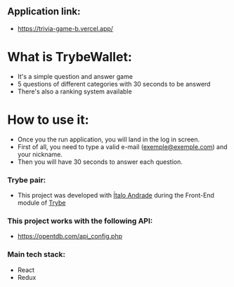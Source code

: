  ## Application link:

- https://trivia-game-b.vercel.app/

# What is TrybeWallet:

- It's a simple question and answer game
- 5 questions of different categories with 30 seconds to be answerd
- There's also a ranking system available

# How to use it:

- Once you the run application, you will land in the log in screen.
- First of all, you need to type a valid e-mail (exemple@exemple.com) and your nickname.
- Then you will have 30 seconds to answer each question.

### Trybe pair:

- This project was developed with [Ítalo Andrade](https://www.linkedin.com/in/andrade-italo/) during the Front-End module of [Trybe](https://www.betrybe.com/)


### This project works with the following API:

- https://opentdb.com/api_config.php

### Main tech stack:

- React
- Redux

